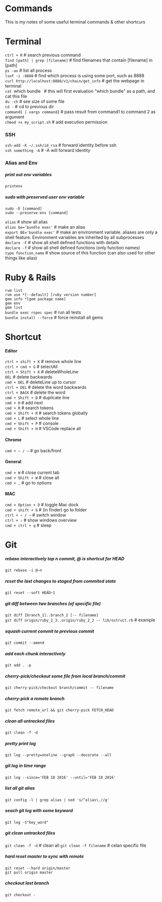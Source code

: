 # Commands
This is my notes of some useful terminal commands & other shortcurs

# Terminal
`ctrl + R`    # search previous command <br>
`find [path] | grep [filename]`     # find filenames that contain [filename] in [path] <br>
`ps -ax`    # list all process <br>
`lsof -i :8888`     # find which process is using some port, such as 8888 <br>
`curl http://localhost:8888/v1/chain/get_info`      # get the webpage in terminal <br>
`cat `which bundle` `   # this will first evaluation "which bundle" as a path, and cat this file <br>
`du -ch`     # see size of some file <br>
`cd -`       # cd to previous dir <br>
`command1 | xargs command2`     # pass result from command1 to command 2 as argument <br>
`chmod +x my_script.sh`         # add execution permission <br>

### SSH
`ssh-add -K ~/.ssh/id_rsa`  # forward identity before ssh <br>
`ssh something -A`  # -A will forward identity <br>

### Alias and Env
##### print out env variables
`printenv` 

##### sudo with preserved user env variable
`sudo -E [command]`<br>
`sudo --preserve-env [command]`

`alias`     # show all alias <br>
`alias be='bundle exec'`    # make an alias <br>
`export BE='bundle exec'`    # make an environment variable. aliases are only a shell feature. Environment variables are inherited by all subprocesses <br>
`declare -F`    # show all shell defined functions with details <br>
`declare -f`    # show all shell defined functions (only function names) <br>
`type function_name`    # show source of this function (can also used for other things like alias) <br>



# Ruby & Rails
`rvm list` <br>
`rvm use *[--default] [ruby version number]` <br>
`gem info *[gem package name]` <br>
`gem env` <br>
`gem list` <br>
`bundle exec rspec spec`    # run all tests <br>
`bundle install --force`    # force reinstall all gems <br>


# Shortcut
#### Editor
`ctrl + shift + K`  # remove whole line <br>
`ctrl + cmd + G`    # selectAll <br>
`ctrl + Shift + K`  # deleteWholeLine <br>
`DEL`               # delete backwards <br>
`cmd + DEL`         # deleteLine up to cursor <br>
`ctrl + DEL`        # delete the word backwards <br>
`ctrl + BACK`       # delete the word <br>
`cmd + Shift + D`   # duplicate line <br>
`cmd + D`           # add next <br>
`cmd + R`           # search tokens <br>
`cmd + Shift + R`   # search tokens globally <br>
`cmd + L`           # select whole line <br>
`cmd + Shift + P`   # console <br>
`cmd + Shift + H`   # VSCode replace all <br>

#### Chrome
`cmd + ⇦ / ⇨`          # go back/front <br>

#### General
`cmd + W`           # close current tab <br>
`cmd + Shift + W`   # close all <br>
`cmd + ,`           # go to options <br>

#### MAC
`cmd + Option + D`  # toggle Mac dock <br>
`cmd + shift + G`   # (in finder) go to folder <br>
`ctrl + ⇦ / ⇨`     # switch window <br>
`ctrl + ⇧`         # show windows overview <br>
`cmd + ctrl + q`    # sleep <br>


# Git
##### rebase interactively top n commit, @ is shortcut for HEAD
`git rebase -i @~n`

##### reset the last changes to staged from commited state 
`git reset --soft HEAD~1`   

##### git diff between two branches (of specific file)
`git diff [branch_1]..branch_2 [-- filename]`   
`git diff origin/ruby_2_3..origin/ruby_2_2 -- lib/ostruct.rb`   # example

##### squash current commit to previous commit
`git commit --amend`    

##### add each chunk interactively
`git add . -p`          

##### cherry-pick/checkout some file from local branch/commit
`git cherry-pick/checkout branch/commit -- filename`<br>

##### cherry-pick a remote branch
`git fetch remote_url && git cherry-pick FETCH_HEAD` <br>

##### clean all untracked files
`git clean -f -d`

##### pretty print log
`git log --pretty=oneline --graph --decorate --all`

##### git log in time range
`git log --since='FEB 10 2016' --until='FEB 19 2016'`

##### list all git alias
`git config -l | grep alias | sed 's/^alias\.//g'`

##### seach git log with some keyword
`git log -S"key_word"`

##### git clean untracked files
`git clean -f -d`   # clean all
`git clean -f filename` # celan specific file

##### hard reset master to sync with remote
```
git reset --hard origin/master
git pull origin master
```

##### checkout last branch
`git checkout -`

